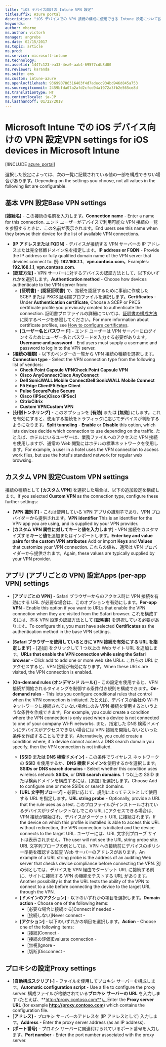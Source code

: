 ```yaml
---
title: "iOS デバイス向けの Intune VPN 設定"
titlesuffix: Azure portal
description: "iOS デバイスでの VPN 接続の構成に使用できる Intune 設定について説明します。\""
keywords: 
author: vhorne
ms.author: victorh
manager: angrobe
ms.date: 02/15/2017
ms.topic: article
ms.prod: 
ms.service: microsoft-intune
ms.technology: 
ms.assetid: 1447c123-ea33-4ea0-aab4-69577cdb8d00
ms.reviewer: karanda
ms.suite: ems
ms.custom: intune-azure
ms.openlocfilehash: 936990786316403f4d7adecc934bd946d845a753
ms.sourcegitcommit: 2459bfda07a2afd2cfcd94a1972a3fb2e565ce8d
ms.translationtype: HT
ms.contentlocale: ja-JP
ms.lasthandoff: 01/22/2018
---
```

# <a name="vpn-settings-for-ios-devices-in-microsoft-intune"></a><span data-ttu-id="15784-103">Microsoft Intune での iOS デバイス向けの VPN 設定</span><span class="sxs-lookup"><span data-stu-id="15784-103">VPN settings for iOS devices in Microsoft Intune</span></span>

[!INCLUDE [azure_portal](./includes/azure_portal.md)]

<span data-ttu-id="15784-104">選択した設定によっては、次の一覧に記載されている値の一部を構成できない場合があります。</span><span class="sxs-lookup"><span data-stu-id="15784-104">Depending on the settings you choose, not all values in the following list are configurable.</span></span>

## <a name="base-vpn-settings"></a><span data-ttu-id="15784-105">基本 VPN 設定</span><span class="sxs-lookup"><span data-stu-id="15784-105">Base VPN settings</span></span>


<span data-ttu-id="15784-106">**[接続名]** - この接続の名前を入力します。</span><span class="sxs-lookup"><span data-stu-id="15784-106">**Connection name** - Enter a name for this connection.</span></span> <span data-ttu-id="15784-107">エンド ユーザーがデバイスで利用可能な VPN 接続の一覧を参照するときに、この名前が表示されます。</span><span class="sxs-lookup"><span data-stu-id="15784-107">End users see this name when they browse their device for the list of available VPN connections.</span></span>
- <span data-ttu-id="15784-108">**[IP アドレスまたは FQDN]** - デバイスが接続する VPN サーバーの IP アドレスまたは完全修飾ドメイン名を指定します。</span><span class="sxs-lookup"><span data-stu-id="15784-108">**IP address or FQDN** - Provide the IP address or fully qualified domain name of the VPN server that devices connect to.</span></span> <span data-ttu-id="15784-109">例: **192.168.1.1**、**vpn.contoso.com**。</span><span class="sxs-lookup"><span data-stu-id="15784-109">Examples: **192.168.1.1**, **vpn.contoso.com**.</span></span>
- <span data-ttu-id="15784-110">**[認証方法]** - VPN サーバーに対するデバイスの認証方法として、以下のいずれかを選択します。</span><span class="sxs-lookup"><span data-stu-id="15784-110">**Authentication method** - Choose how devices authenticate to the VPN server from:</span></span>
    - <span data-ttu-id="15784-111">**[証明書]** - **[認証証明書]** で、接続を認証するために事前に作成した SCEP または PKCS 証明書プロファイルを選択します。</span><span class="sxs-lookup"><span data-stu-id="15784-111">**Certificates** - Under **Authentication certificate**, Choose a SCEP or PKCS certificate profile you previously created to authenticate the connection.</span></span> <span data-ttu-id="15784-112">証明書プロファイルの詳細については、[証明書の構成方法](certificates-configure.md)に関するページを参照してください。</span><span class="sxs-lookup"><span data-stu-id="15784-112">For more information about certificate profiles, see [How to configure certificates](certificates-configure.md).</span></span>
    - <span data-ttu-id="15784-113">**[ユーザー名とパスワード]** - エンド ユーザーは VPN サーバーにログインするためにユーザー名とパスワードを入力する必要があります。</span><span class="sxs-lookup"><span data-stu-id="15784-113">**Username and password** - End users must supply a username and password to log in to the VPN server.</span></span>
- <span data-ttu-id="15784-114">**[接続の種類]** - 以下のベンダーの一覧から VPN 接続の種類を選択します。</span><span class="sxs-lookup"><span data-stu-id="15784-114">**Connection type** - Select the VPN connection type from the following list of vendors:</span></span>
    - <span data-ttu-id="15784-115">**Check Point Capsule VPN**</span><span class="sxs-lookup"><span data-stu-id="15784-115">**Check Point Capsule VPN**</span></span>
    - <span data-ttu-id="15784-116">**Cisco AnyConnect**</span><span class="sxs-lookup"><span data-stu-id="15784-116">**Cisco AnyConnect**</span></span>
    - <span data-ttu-id="15784-117">**Dell SonicWALL Mobile Connect**</span><span class="sxs-lookup"><span data-stu-id="15784-117">**Dell SonicWALL Mobile Connect**</span></span>
    - <span data-ttu-id="15784-118">**F5 Edge Client**</span><span class="sxs-lookup"><span data-stu-id="15784-118">**F5 Edge Client**</span></span>
    - <span data-ttu-id="15784-119">**Pulse Secure**</span><span class="sxs-lookup"><span data-stu-id="15784-119">**Pulse Secure**</span></span>
    - <span data-ttu-id="15784-120">**Cisco (IPSec)**</span><span class="sxs-lookup"><span data-stu-id="15784-120">**Cisco (IPSec)**</span></span>
    - <span data-ttu-id="15784-121">**Citrix**</span><span class="sxs-lookup"><span data-stu-id="15784-121">**Citrix**</span></span>
    - <span data-ttu-id="15784-122">**Custom VPN**</span><span class="sxs-lookup"><span data-stu-id="15784-122">**Custom VPN**</span></span>
- <span data-ttu-id="15784-123">**[分割トンネリング]**  -  このオプションを **[有効]** または **[無効]** にします。これを有効にすると、使用する接続をトラフィックに応じてデバイスが判断するようになります。</span><span class="sxs-lookup"><span data-stu-id="15784-123">**Split tunneling** - **Enable** or **Disable** this option, which lets devices decide which connection to use depending on the traffic.</span></span> <span data-ttu-id="15784-124">たとえば、ホテルにいるユーザーは、業務ファイルへのアクセスに VPN 接続を使用しますが、通常の Web 閲覧にはホテルの標準ネットワークを使用します。</span><span class="sxs-lookup"><span data-stu-id="15784-124">For example, a user in a hotel uses the VPN connection to access work files, but use the hotel's standard network for regular web browsing.</span></span>


## <a name="custom-vpn-settings"></a><span data-ttu-id="15784-125">カスタム VPN 設定</span><span class="sxs-lookup"><span data-stu-id="15784-125">Custom VPN settings</span></span>

<span data-ttu-id="15784-126">接続の種類として **[カスタム VPN]** を選択した場合は、以下の追加設定を構成します。</span><span class="sxs-lookup"><span data-stu-id="15784-126">If you selected **Custom VPN** as the connection type, configure these further settings:</span></span>

- <span data-ttu-id="15784-127">**[VPN 識別子]** - これは使用している VPN アプリの識別子であり、VPN プロバイダーから提供されます。</span><span class="sxs-lookup"><span data-stu-id="15784-127">**VPN identifier** This is an identifier for the VPN app you are using, and is supplied by your VPN provider.</span></span>
- <span data-ttu-id="15784-128">**[カスタム VPN 属性に対してキーと値を入力します]** - VPN 接続をカスタマイズする**キー**と**値**を追加またはインポートします。</span><span class="sxs-lookup"><span data-stu-id="15784-128">**Enter key and value pairs for the custom VPN attributes** Add or import **Keys** and **Values** that customize your VPN connection.</span></span> <span data-ttu-id="15784-129">これらの値も、通常は VPN プロバイダーから提供されます。</span><span class="sxs-lookup"><span data-stu-id="15784-129">Again, these values are typically supplied by your VPN provider.</span></span>

## <a name="apps-per-app-vpn-settings"></a><span data-ttu-id="15784-130">アプリ (アプリごとの VPN) 設定</span><span class="sxs-lookup"><span data-stu-id="15784-130">Apps (per-app VPN) settings</span></span>

- <span data-ttu-id="15784-131">**[アプリごとの VPN]** - Safari ブラウザーからのアクセス時に VPN 接続を有効にする URL が必要な場合は、このオプションを有効にします。</span><span class="sxs-lookup"><span data-stu-id="15784-131">**Per-app VPN** - Enable this option if you want to URLs that enable the VPN connection when they are visited from the Safari browser.</span></span> <span data-ttu-id="15784-132">これを構成するには、基本 VPN 設定の認証方法として **[証明書]** を選択している必要があります。</span><span class="sxs-lookup"><span data-stu-id="15784-132">To configure this, you must have selected **Certificates** as the authentication method in the base VPN settings.</span></span>
- <span data-ttu-id="15784-133">**[Safari ブラウザーを使用しているときに VPN 接続を有効にする URL を指定します]** - [追加] をクリックして 1 つ以上の Web サイト URL を追加します。</span><span class="sxs-lookup"><span data-stu-id="15784-133">**URLs that enable the VPN connection while using the Safari browser** - Click add to add one or more web site URLs.</span></span> <span data-ttu-id="15784-134">これらの URL にアクセスすると、VPN 接続が有効になります。</span><span class="sxs-lookup"><span data-stu-id="15784-134">When these URLs are visited, the VPN connection is enabled.</span></span>

- <span data-ttu-id="15784-135">**[On-demand rules (オンデマンド ルール)]** - この設定を使用すると、VPN 接続が開始されるタイミングを制御する条件付き規則を構成できます。</span><span class="sxs-lookup"><span data-stu-id="15784-135">**On-demand rules** - This lets you configure conditional rules that control when the VPN connection is initiated.</span></span> <span data-ttu-id="15784-136">たとえば、デバイスが会社の Wi-Fi ネットワークに接続されていない場合にのみ VPN 接続を使用するというような条件を作成できます。</span><span class="sxs-lookup"><span data-stu-id="15784-136">For example, you could create a condition where the VPN connection is only used when a device is not connected to one of your company Wi-Fi networks.</span></span> <span data-ttu-id="15784-137">また、指定した DNS 検索ドメインにデバイスがアクセスできない場合には VPN 接続を開始しないといった条件を作成することもできます。</span><span class="sxs-lookup"><span data-stu-id="15784-137">Alternatively, you could create a condition where, if a device cannot access a DNS search domain you specify, then the VPN connection is not initiated.</span></span>

    - <span data-ttu-id="15784-138">**[SSID または DNS 検索ドメイン]** - この条件でワイヤレス ネットワークの **SSID** を使用するか、**DNS 検索ドメイン**を使用するかを選択します。</span><span class="sxs-lookup"><span data-stu-id="15784-138">**SSIDs or DNS search domains** - Select whether this condition uses wireless network **SSIDs**, or **DNS search domains**.</span></span> <span data-ttu-id="15784-139">1 つ以上の SSID または検索ドメインを構成するには、[追加] を選択します。</span><span class="sxs-lookup"><span data-stu-id="15784-139">Choose Add to configure one or more SSIDs or search domains.</span></span>
    - <span data-ttu-id="15784-140">**[URL 文字列プローブ]** - 必要に応じて、規則によってテストとして使用する URL を指定します。</span><span class="sxs-lookup"><span data-stu-id="15784-140">**URL string probe** - Optionally, provide a URL that the rule uses as a test.</span></span> <span data-ttu-id="15784-141">このプロファイルがインストールされているデバイスがリダイレクトなしでこの URL にアクセスできる場合は、VPN 接続が開始され、デバイスがターゲット URL に接続されます。</span><span class="sxs-lookup"><span data-stu-id="15784-141">If the device on which this profile is installed is able to access this URL without redirection, the VPN connection is initiated and the device connects to the target URL.</span></span> <span data-ttu-id="15784-142">ユーザーには、URL 文字列プローブ サイトは表示されません。</span><span class="sxs-lookup"><span data-stu-id="15784-142">The user will not see the URL string probe site.</span></span> <span data-ttu-id="15784-143">URL 文字列プローブの例としては、VPN への接続前にデバイスのポリシー準拠を確認する監査 Web サーバーのアドレスがあります。</span><span class="sxs-lookup"><span data-stu-id="15784-143">An example of a URL string probe is the address of an auditing Web server that checks device compliance before connecting the VPN.</span></span> <span data-ttu-id="15784-144">別の例としては、デバイスを VPN 経由でターゲット URL に接続する前に、サイトに接続する VPN の機能をテストする URL があります。</span><span class="sxs-lookup"><span data-stu-id="15784-144">Another possibility is that the URL tests the ability of the VPN to connect to a site before connecting the device to the target URL through the VPN.</span></span>
    - <span data-ttu-id="15784-145">**[ドメインのアクション]** - 以下のいずれかの項目を選択します。</span><span class="sxs-lookup"><span data-stu-id="15784-145">**Domain action** - Choose one of the following items:</span></span>
        - <span data-ttu-id="15784-146">[必要な場合に接続する]</span><span class="sxs-lookup"><span data-stu-id="15784-146">Connect if needed -</span></span> 
        - <span data-ttu-id="15784-147">[接続しない]</span><span class="sxs-lookup"><span data-stu-id="15784-147">Never connect -</span></span> 
    - <span data-ttu-id="15784-148">**[アクション]** - 以下のいずれかの項目を選択します。</span><span class="sxs-lookup"><span data-stu-id="15784-148">**Action** - Choose one of the following items:</span></span>
        - <span data-ttu-id="15784-149">[接続]</span><span class="sxs-lookup"><span data-stu-id="15784-149">Connect -</span></span> 
        - <span data-ttu-id="15784-150">[接続の評価]</span><span class="sxs-lookup"><span data-stu-id="15784-150">Evaluate connection -</span></span> 
        - <span data-ttu-id="15784-151">[無視]</span><span class="sxs-lookup"><span data-stu-id="15784-151">Ignore -</span></span> 
        - <span data-ttu-id="15784-152">[切断]</span><span class="sxs-lookup"><span data-stu-id="15784-152">Disconnect -</span></span> 


## <a name="proxy-settings"></a><span data-ttu-id="15784-153">プロキシの設定</span><span class="sxs-lookup"><span data-stu-id="15784-153">Proxy settings</span></span>

- <span data-ttu-id="15784-154">**[自動構成スクリプト]** - ファイルを使用してプロキシ サーバーを構成します。</span><span class="sxs-lookup"><span data-stu-id="15784-154">**Automatic configuration script** - Use a file to configure the proxy server.</span></span> <span data-ttu-id="15784-155">構成ファイルが格納されている**プロキシ サーバーの URL** を入力します (たとえば、**http://proxy.contoso.com**)。</span><span class="sxs-lookup"><span data-stu-id="15784-155">Enter the **Proxy server URL** (for example **http://proxy.contoso.com**) which contains the configuration file.</span></span>
- <span data-ttu-id="15784-156">**[アドレス]** - プロキシ サーバーのアドレスを (IP アドレスとして) 入力します。</span><span class="sxs-lookup"><span data-stu-id="15784-156">**Address** - Enter the proxy server address (as an IP address).</span></span>
- <span data-ttu-id="15784-157">**[ポート番号]** - プロキシ サーバーに関連付けられているポート番号を入力します。</span><span class="sxs-lookup"><span data-stu-id="15784-157">**Port number** - Enter the port number associated with the proxy server.</span></span>